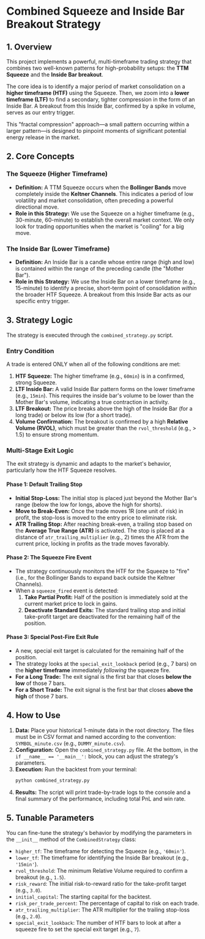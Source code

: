 # Combined Squeeze and Inside Bar Breakout Strategy

## 1. Overview

This project implements a powerful, multi-timeframe trading strategy that combines two well-known patterns for high-probability setups: the **TTM Squeeze** and the **Inside Bar breakout**.

The core idea is to identify a major period of market consolidation on a **higher timeframe (HTF)** using the Squeeze. Then, we zoom into a **lower timeframe (LTF)** to find a secondary, tighter compression in the form of an Inside Bar. A breakout from this Inside Bar, confirmed by a spike in volume, serves as our entry trigger.

This "fractal compression" approach—a small pattern occurring within a larger pattern—is designed to pinpoint moments of significant potential energy release in the market.

## 2. Core Concepts

### The Squeeze (Higher Timeframe)

-   **Definition:** A TTM Squeeze occurs when the **Bollinger Bands** move completely inside the **Keltner Channels**. This indicates a period of low volatility and market consolidation, often preceding a powerful directional move.
-   **Role in this Strategy:** We use the Squeeze on a higher timeframe (e.g., 30-minute, 60-minute) to establish the overall market context. We only look for trading opportunities when the market is "coiling" for a big move.

### The Inside Bar (Lower Timeframe)

-   **Definition:** An Inside Bar is a candle whose entire range (high and low) is contained within the range of the preceding candle (the "Mother Bar").
-   **Role in this Strategy:** We use the Inside Bar on a lower timeframe (e.g., 15-minute) to identify a precise, short-term point of consolidation *within* the broader HTF Squeeze. A breakout from this Inside Bar acts as our specific entry trigger.

## 3. Strategy Logic

The strategy is executed through the `combined_strategy.py` script.

### Entry Condition

A trade is entered ONLY when all of the following conditions are met:

1.  **HTF Squeeze:** The higher timeframe (e.g., `60min`) is in a confirmed, strong Squeeze.
2.  **LTF Inside Bar:** A valid Inside Bar pattern forms on the lower timeframe (e.g., `15min`). This requires the inside bar's volume to be lower than the Mother Bar's volume, indicating a true contraction in activity.
3.  **LTF Breakout:** The price breaks above the high of the Inside Bar (for a long trade) or below its low (for a short trade).
4.  **Volume Confirmation:** The breakout is confirmed by a high **Relative Volume (RVOL)**, which must be greater than the `rvol_threshold` (e.g., > 1.5) to ensure strong momentum.

### Multi-Stage Exit Logic

The exit strategy is dynamic and adapts to the market's behavior, particularly how the HTF Squeeze resolves.

#### Phase 1: Default Trailing Stop

-   **Initial Stop-Loss:** The initial stop is placed just beyond the Mother Bar's range (below the low for longs, above the high for shorts).
-   **Move to Break-Even:** Once the trade moves 1R (one unit of risk) in profit, the stop-loss is moved to the entry price to eliminate risk.
-   **ATR Trailing Stop:** After reaching break-even, a trailing stop based on the **Average True Range (ATR)** is activated. The stop is placed at a distance of `atr_trailing_multiplier` (e.g., 2) times the ATR from the current price, locking in profits as the trade moves favorably.

#### Phase 2: The Squeeze Fire Event

-   The strategy continuously monitors the HTF for the Squeeze to "fire" (i.e., for the Bollinger Bands to expand back outside the Keltner Channels).
-   When a `squeeze_fired` event is detected:
    1.  **Take Partial Profit:** Half of the position is immediately sold at the current market price to lock in gains.
    2.  **Deactivate Standard Exits:** The standard trailing stop and initial take-profit target are deactivated for the remaining half of the position.

#### Phase 3: Special Post-Fire Exit Rule

-   A new, special exit target is calculated for the remaining half of the position.
-   The strategy looks at the `special_exit_lookback` period (e.g., 7 bars) on the **higher timeframe** immediately *following* the squeeze fire.
-   **For a Long Trade:** The exit signal is the first bar that closes **below the low** of those 7 bars.
-   **For a Short Trade:** The exit signal is the first bar that closes **above the high** of those 7 bars.

## 4. How to Use

1.  **Data:** Place your historical 1-minute data in the root directory. The files must be in CSV format and named according to the convention: `SYMBOL_minute.csv` (e.g., `DUMMY_minute.csv`).
2.  **Configuration:** Open the `combined_strategy.py` file. At the bottom, in the `if __name__ == '__main__':` block, you can adjust the strategy's parameters.
3.  **Execution:** Run the backtest from your terminal:
    ```bash
    python combined_strategy.py
    ```
4.  **Results:** The script will print trade-by-trade logs to the console and a final summary of the performance, including total PnL and win rate.

## 5. Tunable Parameters

You can fine-tune the strategy's behavior by modifying the parameters in the `__init__` method of the `CombinedStrategy` class:

-   `higher_tf`: The timeframe for detecting the Squeeze (e.g., `'60min'`).
-   `lower_tf`: The timeframe for identifying the Inside Bar breakout (e.g., `'15min'`).
-   `rvol_threshold`: The minimum Relative Volume required to confirm a breakout (e.g., `1.5`).
-   `risk_reward`: The initial risk-to-reward ratio for the take-profit target (e.g., `3.0`).
-   `initial_capital`: The starting capital for the backtest.
-   `risk_per_trade_percent`: The percentage of capital to risk on each trade.
-   `atr_trailing_multiplier`: The ATR multiplier for the trailing stop-loss (e.g., `2.0`).
-   `special_exit_lookback`: The number of HTF bars to look at after a squeeze fire to set the special exit target (e.g., `7`).